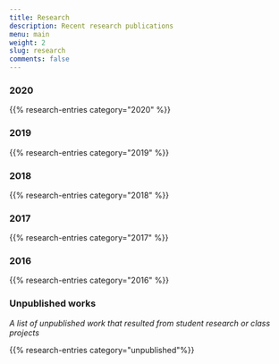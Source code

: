 ```yaml
---
title: Research
description: Recent research publications
menu: main
weight: 2
slug: research
comments: false
---
```

### 2020
{{% research-entries category="2020" %}}

### 2019
{{% research-entries category="2019" %}}

### 2018
{{% research-entries category="2018" %}}

### 2017
{{% research-entries category="2017" %}}

### 2016
{{% research-entries category="2016" %}}

### Unpublished works
_A list of unpublished work that resulted from student research or class projects_

{{% research-entries category="unpublished"%}}